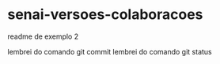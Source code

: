 # senai-versoes-colaboracoes

readme de exemplo 2

lembrei do comando git commit
lembrei do comando git status

